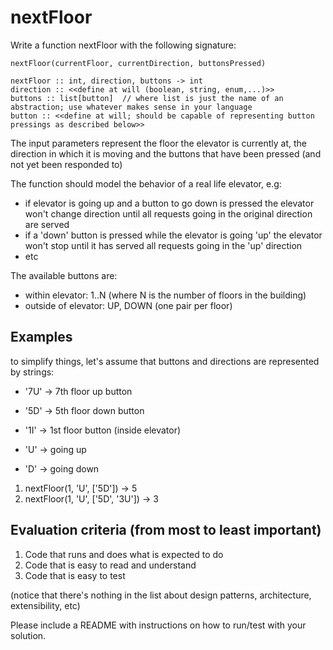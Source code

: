 # nextFloor

Write a function nextFloor with the following signature:

```
nextFloor(currentFloor, currentDirection, buttonsPressed)
```

```
nextFloor :: int, direction, buttons -> int
direction :: <<define at will (boolean, string, enum,...)>>
buttons :: list[button]  // where list is just the name of an abstraction; use whatever makes sense in your language
button :: <<define at will; should be capable of representing button pressings as described below>>
```

The input parameters represent the floor the elevator is currently at, the direction in which it is moving and the buttons that have been pressed (and not yet been responded to)

The function should model the behavior of a real life elevator, e.g:
 - if elevator is going up and a button to go down is pressed the elevator won't change direction until all requests going in the original direction are served
 - if a 'down' button is pressed while the elevator is going 'up' the elevator won't stop until it has served all requests going in the 'up' direction
 - etc

The available buttons are:
 - within elevator: 1..N (where N is the number of floors in the building)
 - outside of elevator: UP, DOWN (one pair per floor)

## Examples

to simplify things, let's assume that buttons and directions are represented by strings:

 - '7U' -> 7th floor up button
 - '5D' -> 5th floor down button
 - '1I' -> 1st floor button (inside elevator)
 
 - 'U' -> going up
 - 'D' -> going down

 1. nextFloor(1, 'U', ['5D']) -> 5
 2. nextFloor(1, 'U', ['5D', '3U']) -> 3


## Evaluation criteria (from most to least important)

 1. Code that runs and does what is expected to do
 2. Code that is easy to read and understand
 3. Code that is easy to test

(notice that there's nothing in the list about design patterns, architecture, extensibility, etc)


Please include a README with instructions on how to run/test with your solution.
